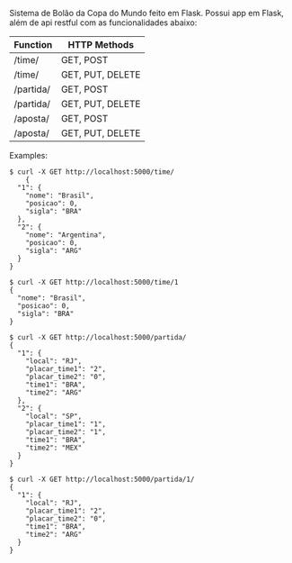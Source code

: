Sistema de Bolão da Copa do Mundo feito em Flask.
Possui app em Flask, além de api restful com as funcionalidades abaixo:

| Function | HTTP Methods |
| ------ | ----------- |
| /time/ | GET, POST   |
| /time/<id> | GET, PUT, DELETE  |
| /partida/ | GET, POST   |
| /partida/<id> | GET, PUT, DELETE  |
| /aposta/ | GET, POST   |
| /aposta/<id> | GET, PUT, DELETE  |


Examples:

```
$ curl -X GET http://localhost:5000/time/
	{
  "1": {
    "nome": "Brasil", 
    "posicao": 0, 
    "sigla": "BRA"
  }, 
  "2": {
    "nome": "Argentina", 
    "posicao": 0, 
    "sigla": "ARG"
  }
}
```

```
$ curl -X GET http://localhost:5000/time/1
{
  "nome": "Brasil", 
  "posicao": 0, 
  "sigla": "BRA"
}
```

```
$ curl -X GET http://localhost:5000/partida/
{
  "1": {
    "local": "RJ", 
    "placar_time1": "2", 
    "placar_time2": "0", 
    "time1": "BRA", 
    "time2": "ARG"
  }, 
  "2": {
    "local": "SP", 
    "placar_time1": "1", 
    "placar_time2": "1", 
    "time1": "BRA", 
    "time2": "MEX"
  }
}
```

```
$ curl -X GET http://localhost:5000/partida/1/
{
  "1": {
    "local": "RJ", 
    "placar_time1": "2", 
    "placar_time2": "0", 
    "time1": "BRA", 
    "time2": "ARG"
  }
}
```